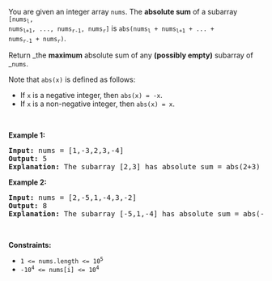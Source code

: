 You are given an integer array `` nums ``. The __absolute sum__ of a subarray <code>[nums<sub>l</sub>, nums<sub>l+1</sub>, ..., nums<sub>r-1</sub>, nums<sub>r</sub>]</code> is <code>abs(nums<sub>l</sub> + nums<sub>l+1</sub> + ... + nums<sub>r-1</sub> + nums<sub>r</sub>)</code>.

Return _the __maximum__ absolute sum of any __(possibly empty)__ subarray of _`` nums ``.

Note that `` abs(x) `` is defined as follows:

*   If `` x `` is a negative integer, then `` abs(x) = -x ``.
*   If `` x `` is a non-negative integer, then `` abs(x) = x ``.

&nbsp;

__Example 1:__

<pre>
<strong>Input:</strong> nums = [1,-3,2,3,-4]
<strong>Output:</strong> 5
<strong>Explanation:</strong> The subarray [2,3] has absolute sum = abs(2+3) = abs(5) = 5.
</pre>

__Example 2:__

<pre>
<strong>Input:</strong> nums = [2,-5,1,-4,3,-2]
<strong>Output:</strong> 8
<strong>Explanation:</strong> The subarray [-5,1,-4] has absolute sum = abs(-5+1-4) = abs(-8) = 8.
</pre>

&nbsp;

__Constraints:__

*   <code>1 &lt;= nums.length &lt;= 10<sup>5</sup></code>
*   <code>-10<sup>4</sup> &lt;= nums[i] &lt;= 10<sup>4</sup></code>